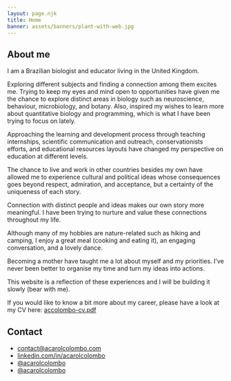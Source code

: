 ```yaml
---
layout: page.njk
title: Home
banner: assets/banners/plant-with-web.jpg
---
```



<h2 id="about">About me</h2>

I am a Brazilian biologist and educator living in the United Kingdom.

Exploring different subjects and finding a connection among them excites me. Trying to keep my eyes and mind open to opportunities have given me the chance to explore distinct areas in biology such as neuroscience, behaviour, microbiology, and botany. Also, inspired my wishes to learn more about quantitative biology and programming, which is what I have been trying to focus on lately.

Approaching the learning and development process through teaching internships, scientific communication and outreach, conservationists efforts, and educational resources layouts have changed my perspective on education at different levels.

The chance to live and work in other countries besides my own have allowed me to experience cultural and political ideas whose consequences goes beyond respect, admiration, and acceptance, but a certainty of the uniqueness of each story.

Connection with distinct people and ideas makes our own story more meaningful. I have been trying to nurture and value these connections throughout my life.

Although many of my hobbies are nature-related such as hiking and camping, I enjoy a great meal (cooking and eating it), an engaging conversation, and a lovely dance. 

Becoming a mother have taught me a lot about myself and my priorities. I’ve never been better to organise my time and turn my ideas into actions.

This website is a reflection of these experiences and I will be building it slowly (bear with me). 

If you would like to know a bit more about my career, please have a look at my CV here: <a href="https://www.acarolcolombo.com/cv/accolombo-cv-english.pdf" target="_blank" type="application/pdf" rel="external noopener noreferrer">accolombo-cv.pdf</a>

<h2 id="contact">Contact</h2>

<ul class="fa-ul">
<li>
<i class="fa-li fas fa-envelope"></i> 
<a href="mailto:contact@acarolcolombo.com">contact@acarolcolombo.com</a>
</li>
<li>
<i class="fa-li fab fa-linkedin" aria-hidden="true"></i> 
<a href="https://linkedin.com/in/acarolcolombo">linkedin.com/in/acarolcolombo</a>
</li>
<li>
<i class="fa-li fab fa-github" aria-hidden="true"></i> 
<a href="https://github.com/acarolcolombo">@acarolcolombo</a>
</li>
<li>
<i class="fa-li fab fa-twitter" aria-hidden="true"></i> 
<a href="https://twitter.com/acarolcolombo">@acarolcolombo</a>
</li>
</ul>